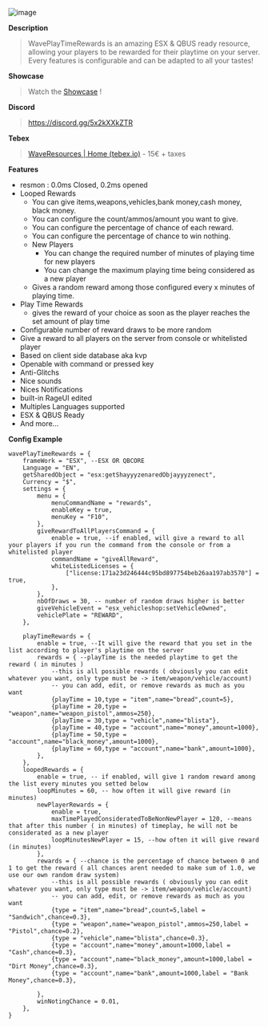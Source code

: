 ![image](https://user-images.githubusercontent.com/67419505/147890468-a956ed03-0fcd-4481-bf46-2b38ca731858.png)


**Description**
> WavePlayTimeRewards is an amazing ESX & QBUS ready resource, allowing your players to be rewarded for their playtime on your server.
> Every features is configurable and can be adapted to all your tastes! 

**Showcase**
> Watch the [Showcase](https://www.youtube.com/watch?v=FnnDBRIFGwI) !

**Discord**
> https://discord.gg/5x2kXXkZTR

**Tebex**
> [WaveResources | Home (tebex.io)](https://waveresources.tebex.io/) - 15€ + taxes

**Features**
* resmon : 0.0ms Closed, 0.2ms opened
* Looped Rewards
  * You can give items,weapons,vehicles,bank money,cash money, black money.
  * You can configure the count/ammos/amount you want to give.
  * You can configure the percentage of chance of each reward.
  * You can configure the percentage of chance to win nothing.
  * New Players
    * You can change the required number of minutes of playing time for new players
    * You can change the maximum playing time being considered as a new player
  * Gives a random reward among those configured every x minutes of playing time.
* Play Time Rewards
  * gives the reward of your choice as soon as the player reaches the set amount of play time
* Configurable number of reward draws to be more random
* Give a reward to all players on the server from console or whitelisted player
* Based on client side database aka kvp
* Openable with command or pressed key
* Anti-Glitchs
* Nice sounds
* Nices Notifications
* built-in RageUI edited
* Multiples Languages supported
* ESX & QBUS Ready
* And more...

**Config Example**
```
wavePlayTimeRewards = {
    frameWork = "ESX", --ESX OR QBCORE
    Language = "EN",
    getSharedObject = "esx:getShayyyzenaredObjayyyzenect",
    Currency = "$",
    settings = {
        menu = {
            menuCommandName = "rewards",
            enableKey = true,
            menuKey = "F10",
        },
        giveRewardToAllPlayersCommand = {
            enable = true, --if enabled, will give a reward to all your players if you run the command from the console or from a whitelisted player
            commandName = "giveAllReward",
            whiteListedLicenses = {
                ["license:171a23d246444c95bd897754beb26aa197ab3570"] = true,
            },
        },
        nbOfDraws = 30, -- number of random draws higher is better
        giveVehicleEvent = "esx_vehicleshop:setVehicleOwned",
        vehiclePlate = "REWARD",
    },

    playTimeRewards = {
        enable = true, --It will give the reward that you set in the list according to player's playtime on the server
        rewards = { --playTime is the needed playtime to get the reward ( in minutes )
            --this is all possible rewards ( obviously you can edit whatever you want, only type must be -> item/weapon/vehicle/account)
            -- you can add, edit, or remove rewards as much as you want
            {playTime = 10,type = "item",name="bread",count=5},
            {playTime = 20,type = "weapon",name="weapon_pistol",ammos=250},
            {playTime = 30,type = "vehicle",name="blista"},
            {playTime = 40,type = "account",name="money",amount=1000},
            {playTime = 50,type = "account",name="black_money",amount=1000},
            {playTime = 60,type = "account",name="bank",amount=1000},
        },
    },
    loopedRewards = {
        enable = true, -- if enabled, will give 1 random reward among the list every minutes you setted below
        loopMinutes = 60, -- how often it will give reward (in minutes)
        newPlayerRewards = {
            enable = true,
            maxTimePlayedConsideratedToBeNonNewPlayer = 120, --means that after this number ( in minutes) of timeplay, he will not be considerated as a new player
            loopMinutesNewPlayer = 15, --how often it will give reward (in minutes)
        },
        rewards = { --chance is the percentage of chance between 0 and 1 to get the reward ( all chances arent needed to make sum of 1.0, we use our own random draw system)
            --this is all possible rewards ( obviously you can edit whatever you want, only type must be -> item/weapon/vehicle/account)
            -- you can add, edit, or remove rewards as much as you want
            {type = "item",name="bread",count=5,label = "Sandwich",chance=0.3},
            {type = "weapon",name="weapon_pistol",ammos=250,label = "Pistol",chance=0.2},
            {type = "vehicle",name="blista",chance=0.3},
            {type = "account",name="money",amount=1000,label = "Cash",chance=0.3},
            {type = "account",name="black_money",amount=1000,label = "Dirt Money",chance=0.3},
            {type = "account",name="bank",amount=1000,label = "Bank Money",chance=0.3},
            
        },
        winNotingChance = 0.01,
    },
}
```
